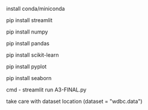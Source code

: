 install conda/miniconda

pip install streamlit

pip install numpy

pip install pandas

pip install scikit-learn

pip install pyplot

pip install seaborn

cmd - streamlit run A3-FINAL.py

take care with dataset location (dataset = "wdbc.data")
